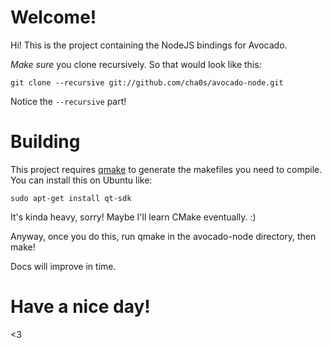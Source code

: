 # Welcome!

Hi! This is the project containing the NodeJS bindings for Avocado.

*Make sure* you clone recursively. So that would look like this:

    git clone --recursive git://github.com/cha0s/avocado-node.git
    
Notice the <code>--recursive</code> part!

# Building

This project requires [qmake](http://qt-project.org/doc/qt-5.0/qtdoc/index.html) to generate the makefiles you need to compile. You can install this on Ubuntu like:

    sudo apt-get install qt-sdk
    
It's kinda heavy, sorry! Maybe I'll learn CMake eventually. :)

Anyway, once you do this, run qmake in the avocado-node directory, then make!

Docs will improve in time.

# Have a nice day!

<3
